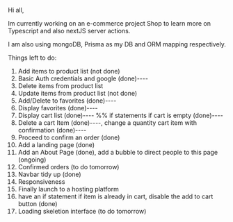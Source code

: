 Hi all, 

Im currently working on an e-commerce project Shop to learn more on Typescript and also nextJS server actions.

I am also using mongoDB, Prisma as my DB and ORM mapping respectively.

Things left to do: 
1) Add items to product list (not done)
2) Basic Auth credentials and google (done)----
3) Delete items from product list
4) Update items from product list (not done)
5) Add/Delete to favorites (done)----
6) Display favorites (done)----
7) Display cart list (done)---- %% if statements if cart is empty (done)----
8) Delete a cart Item (done)----, change a quantity cart item with confirmation (done)----
9) Proceed to confirm an order (done)
10) Add a landing page (done)
11) Add an About Page (done), add a bubble to direct people to this page (ongoing)
12) Confirmed orders (to do tomorrow)
13) Navbar tidy up (done)
14) Responsiveness
16) Finally launch to a hosting platform
17) have an if statement if item is already in cart, disable the add to cart button (done)
18) Loading skeletion interface (to do tomorrow)
